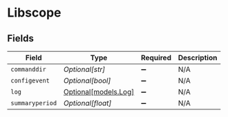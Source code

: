 # Libscope


## Fields

| Field                                    | Type                                     | Required                                 | Description                              |
| ---------------------------------------- | ---------------------------------------- | ---------------------------------------- | ---------------------------------------- |
| `commanddir`                             | *Optional[str]*                          | :heavy_minus_sign:                       | N/A                                      |
| `configevent`                            | *Optional[bool]*                         | :heavy_minus_sign:                       | N/A                                      |
| `log`                                    | [Optional[models.Log]](../models/log.md) | :heavy_minus_sign:                       | N/A                                      |
| `summaryperiod`                          | *Optional[float]*                        | :heavy_minus_sign:                       | N/A                                      |